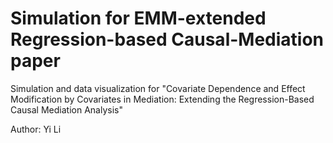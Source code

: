 # Simulation for EMM-extended Regression-based Causal-Mediation paper
Simulation and data visualization for "Covariate Dependence and Effect Modification by Covariates in Mediation: Extending the Regression-Based Causal Mediation Analysis"

Author: Yi Li

